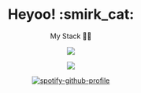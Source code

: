 <h1 align="center">
    Heyoo! :smirk_cat:
</h1>

<p align="center">
    My Stack 🧑‍💻
</p>

<p align="center">
    <img src="https://img.shields.io/badge/HTML5-E34F26?style=for-the-badge&logo=html5&logoColor=white" />
</p>

<p align="center">
    <a href="https://www.linkedin.com/in/balonpiotr/">
        <img src="https://img.shields.io/badge/linkedin-%230077B5.svg?&style=for-the-badge&logo=linkedin&logoColor=white" />
    </a>
</p>

<p align="center">
    <a href="https://spotify-github-profile.vercel.app/api/view?uid=tasuj&redirect=true">
        <img src="https://spotify-github-profile.vercel.app/api/view?uid=tasuj&cover_image=true&theme=novatorem&show_offline=false&background_color=121212&interchange=false&bar_color=53b14f&bar_color_cover=true" alt="spotify-github-profile" />
    </a>
</p>

<!--
**asuujx/asuujx** is a ✨ _special_ ✨ repository because its `README.md` (this file) appears on your GitHub profile.

Here are some ideas to get you started:

- 🔭 I’m currently working on ...
- 🌱 I’m currently learning ...
- 👯 I’m looking to collaborate on ...
- 🤔 I’m looking for help with ...
- 💬 Ask me about ...
- 📫 How to reach me: ...
- 😄 Pronouns: ...
- ⚡ Fun fact: ...
-->
